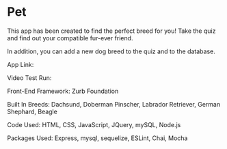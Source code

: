 # Pet

This app has been created to find the perfect breed for you! Take the quiz and find out your compatible fur-ever friend. 

In addition, you can add a new dog breed to the quiz and to the database.

App Link: 

Video Test Run:

Front-End Framework: Zurb Foundation

Built In Breeds: Dachsund, Doberman Pinscher, Labrador Retriever, German Shephard, Beagle

Code Used: HTML, CSS, JavaScript, JQuery, mySQL, Node.js

Packages Used: Express, mysql, sequelize, ESLint, Chai, Mocha